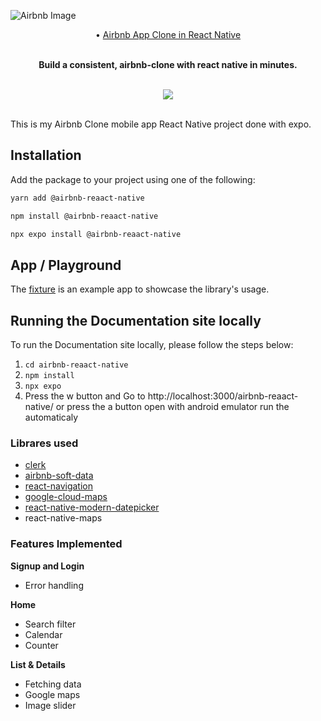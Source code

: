 ![Airbnb Image](./Airbnb.png)

<div align="center">
 • <a href="https://reactnative.dev/">Airbnb App Clone in React Native</a>
</br></br>

**Build a consistent, airbnb-clone with react native in minutes.**
</br>
</br>

![](https://youtu.be/SsY21jH0ld4)
</br>
</br>

</div>

This is my Airbnb Clone mobile app React Native project done with expo.

## Installation

Add the package to your project using one of the following:

```bash
yarn add @airbnb-reaact-native
```

```bash
npm install @airbnb-reaact-native
```

```bash
npx expo install @airbnb-reaact-native
```


## App / Playground

The [fixture](https://github.com/Shopify/restyle/tree/master/fixture) is an example app to showcase the library's usage.

## Running the Documentation site locally

To run the Documentation site locally, please follow the steps below:

1. `cd airbnb-reaact-native`
2. `npm install`
3. `npx expo`
4. Press the w button and Go to http://localhost:3000/airbnb-reaact-native/ or press the a button open with android emulator run the automaticaly

### Librares used

- [clerk](https://clerk.com/)
- [airbnb-soft-data](https://public.opendatasoft.com/explore/?sort=modified)
- [react-navigation](https://reactnavigation.org/docs/getting-started/)
- [google-cloud-maps](https://cloud.google.com/gcp/?hl=tr&utm_source=google&utm_medium=cpc&utm_campaign=emea-tr-all-tr-bkws-all-all-trial-e-gcp-1707574&utm_content=text-ad-none-any-DEV_c-CRE_548685055657-ADGP_Hybrid+%7C+BKWS+-+EXA+%7C+Txt+~+GCP+~+General%23v2-KWID_43700060393216028-aud-606988878414:kwd-6458750523-userloc_1012782&utm_term=KW_google%20cloud-NET_g-PLAC_&&gad_source=1&gclid=CjwKCAiA75itBhA6EiwAkho9e5WA4r9U3QCr5a6EGbRlGWi8aerfbq03h9v2yH2bA8WNE6rbWsTTAxoCmQUQAvD_BwE&gclsrc=aw.ds)
- [react-native-modern-datepicker](https://hosseinshabani.github.io/react-native-modern-datepicker/)
- react-native-maps

### Features Implemented

**Signup and Login**

- Error handling

**Home**

- Search filter
- Calendar
- Counter

**List & Details**

- Fetching data
- Google maps
- Image slider


